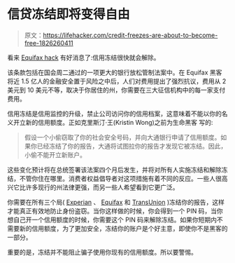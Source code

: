 # 信贷冻结即将变得自由

> 原文：<https://lifehacker.com/credit-freezes-are-about-to-become-free-1826260411>

看来 [Equifax hack](https://lifehacker.com/tag/equifax-hack) 有好消息了:信用冻结很快就会解除。



该条款包括在国会周二通过的一项更大的银行放松管制法案中。在 Equifax 黑客将近 1.5 亿人的金融安全置于风险之中后，人们对费用提出了强烈抗议，费用从 2 美元到 10 美元不等，取决于你居住的州，你需要在三大征信机构中的每一家支付费用。

信用冻结是信用监控的升级，禁止公司访问你的信用档案，这意味着不能以你的名义开立新的信用额度。正如克里斯汀·王(Kristin Wong)之前为生命黑客 写的:

> 假设一个小偷窃取了你的社会安全号码，并向大通银行申请了信用额度。如果你已经冻结了你的报告，大通将试图拉你的报告才发现它被冻结。因此，小偷不能开立新账户。

这些变化预计将在总统签署该法案四个月后发生，并将对所有人实施冻结和解除冻结，不管你住在哪里。消费者权益倡导者对这项措施有着不同的反应。一些人很高兴它比许多现行的州法律更强，而另一些人希望看到它更广泛。

你需要在所有三个局( [Experian](https://www.experian.com/freeze/center.html) 、 [Equifax](https://www.freeze.equifax.com/Freeze/jsp/SFF_PersonalIDInfo.jsp) 和 [TransUnion](https://freeze.transunion.com/sf/securityFreeze/landingPage.jsp) )冻结你的报告，这样才能真正有效地防止身份盗窃。当你这样做的时候，你会得到一个 PIN 码，当你想自己开一个信用额度的时候，你需要这个 PIN 码来解除冻结。如果你短期内不需要新的信用额度，为了更加安全，冻结你的账户是个好主意，即使你不是黑客的一部分。

重要的是，冻结并不能阻止骗子使用你现有的信用额度。所以要警惕。